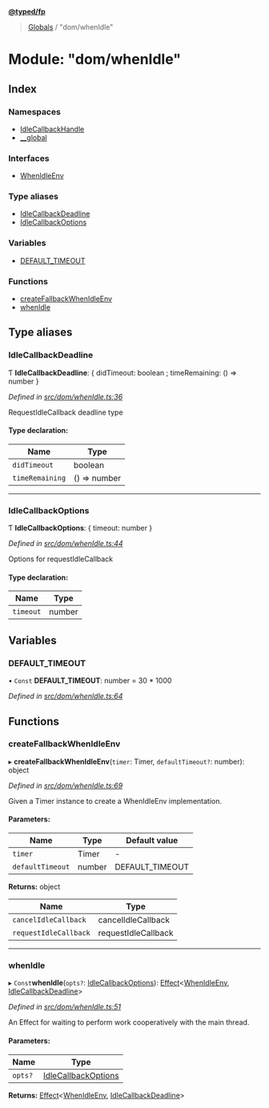 **[@typed/fp](../README.md)**

> [Globals](../globals.md) / "dom/whenIdle"

# Module: "dom/whenIdle"

## Index

### Namespaces

* [IdleCallbackHandle](_dom_whenidle_.idlecallbackhandle.md)
* [\_\_global](_dom_whenidle_.__global.md)

### Interfaces

* [WhenIdleEnv](../interfaces/_dom_whenidle_.whenidleenv.md)

### Type aliases

* [IdleCallbackDeadline](_dom_whenidle_.md#idlecallbackdeadline)
* [IdleCallbackOptions](_dom_whenidle_.md#idlecallbackoptions)

### Variables

* [DEFAULT\_TIMEOUT](_dom_whenidle_.md#default_timeout)

### Functions

* [createFallbackWhenIdleEnv](_dom_whenidle_.md#createfallbackwhenidleenv)
* [whenIdle](_dom_whenidle_.md#whenidle)

## Type aliases

### IdleCallbackDeadline

Ƭ  **IdleCallbackDeadline**: { didTimeout: boolean ; timeRemaining: () => number  }

*Defined in [src/dom/whenIdle.ts:36](https://github.com/TylorS/typed-fp/blob/f129829/src/dom/whenIdle.ts#L36)*

RequestIdleCallback deadline type

#### Type declaration:

Name | Type |
------ | ------ |
`didTimeout` | boolean |
`timeRemaining` | () => number |

___

### IdleCallbackOptions

Ƭ  **IdleCallbackOptions**: { timeout: number  }

*Defined in [src/dom/whenIdle.ts:44](https://github.com/TylorS/typed-fp/blob/f129829/src/dom/whenIdle.ts#L44)*

Options for requestIdleCallback

#### Type declaration:

Name | Type |
------ | ------ |
`timeout` | number |

## Variables

### DEFAULT\_TIMEOUT

• `Const` **DEFAULT\_TIMEOUT**: number = 30 * 1000

*Defined in [src/dom/whenIdle.ts:64](https://github.com/TylorS/typed-fp/blob/f129829/src/dom/whenIdle.ts#L64)*

## Functions

### createFallbackWhenIdleEnv

▸ **createFallbackWhenIdleEnv**(`timer`: Timer, `defaultTimeout?`: number): object

*Defined in [src/dom/whenIdle.ts:69](https://github.com/TylorS/typed-fp/blob/f129829/src/dom/whenIdle.ts#L69)*

Given a Timer instance to create a WhenIdleEnv implementation.

#### Parameters:

Name | Type | Default value |
------ | ------ | ------ |
`timer` | Timer | - |
`defaultTimeout` | number | DEFAULT\_TIMEOUT |

**Returns:** object

Name | Type |
------ | ------ |
`cancelIdleCallback` | cancelIdleCallback |
`requestIdleCallback` | requestIdleCallback |

___

### whenIdle

▸ `Const`**whenIdle**(`opts?`: [IdleCallbackOptions](_dom_whenidle_.md#idlecallbackoptions)): [Effect](_effect_effect_.effect.md)\<[WhenIdleEnv](../interfaces/_dom_whenidle_.whenidleenv.md), [IdleCallbackDeadline](_dom_whenidle_.md#idlecallbackdeadline)>

*Defined in [src/dom/whenIdle.ts:51](https://github.com/TylorS/typed-fp/blob/f129829/src/dom/whenIdle.ts#L51)*

An Effect for waiting to perform work cooperatively with the main thread.

#### Parameters:

Name | Type |
------ | ------ |
`opts?` | [IdleCallbackOptions](_dom_whenidle_.md#idlecallbackoptions) |

**Returns:** [Effect](_effect_effect_.effect.md)\<[WhenIdleEnv](../interfaces/_dom_whenidle_.whenidleenv.md), [IdleCallbackDeadline](_dom_whenidle_.md#idlecallbackdeadline)>

